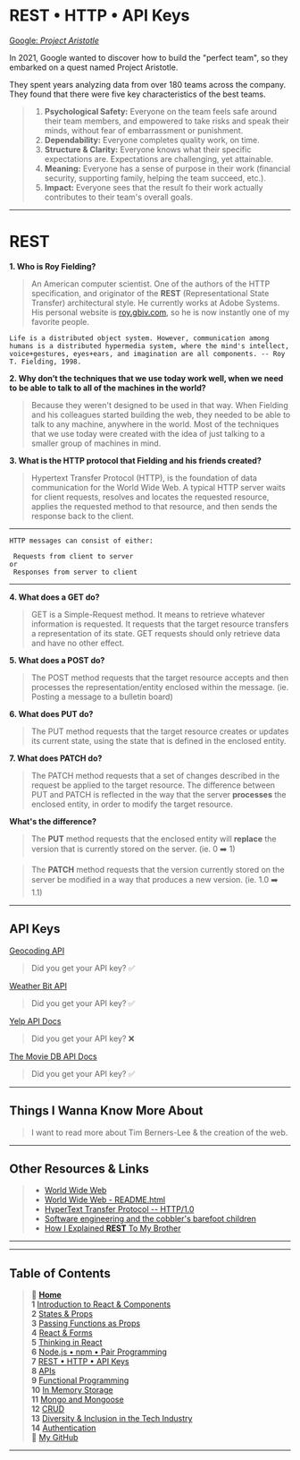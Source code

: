 # REST • HTTP • API Keys

[Google: *Project Aristotle*](https://www.cnbc.com/2019/02/28/what-google-learned-in-its-quest-to-build-the-perfect-team.html)

In 2021, Google wanted to discover how to build the "perfect team", so they embarked on a quest named Project Aristotle.

They spent years analyzing data from over 180 teams across the company. They found that there were five key characteristics of the best teams.

> 1. **Psychological Safety:** Everyone on the team feels safe around their team members, and empowered to take risks and speak their minds, without fear of embarrassment or punishment.
> 2. **Dependability:** Everyone completes quality work, on time.
> 3. **Structure & Clarity:** Everyone knows what their specific expectations are. Expectations are challenging, yet attainable.
> 4. **Meaning:** Everyone has a sense of purpose in their work (financial security, supporting family, helping the team succeed, etc.).
> 5. **Impact:** Everyone sees that the result fo their work actually contributes to their team's overall goals.

_____

# REST

**1. Who is Roy Fielding?**
> An American computer scientist. One of the authors of the HTTP specification, and originator of the **REST** (Representational State Transfer) architectural style. He currently works at Adobe Systems. His personal website is [roy.gbiv.com](https://roy.gbiv.com/), so he is now instantly one of my favorite people.

    Life is a distributed object system. However, communication among humans is a distributed hypermedia system, where the mind's intellect, voice+gestures, eyes+ears, and imagination are all components. -- Roy T. Fielding, 1998.

**2. Why don’t the techniques that we use today work well, when we need to be able to talk to all of the machines in the world?**
  > Because they weren't designed to be used in that way. When Fielding and his colleagues started building the web, they needed to be able to talk to any machine, anywhere in the world.
  Most of the techniques that we use today were created with the idea of just talking to a smaller group of machines in mind.

**3. What is the HTTP protocol that Fielding and his friends created?**
  > Hypertext Transfer Protocol (HTTP), is the foundation of data communication for the World Wide Web. A typical HTTP server waits for client requests, resolves and locates the requested resource, applies the requested method to that resource, and then sends the response back to the client.

_____

    HTTP messages can consist of either:

     Requests from client to server
    or
     Responses from server to client

_____

**4. What does a GET do?**
> GET is a Simple-Request method. It means to retrieve whatever information is requested. It requests that the target resource transfers a representation of its state. GET requests should only retrieve data and have no other effect.

**5. What does a POST do?**
> The POST method requests that the target resource accepts and then processes the representation/entity enclosed within the message. (ie. Posting a message to a bulletin board)

**6. What does PUT do?**
> The PUT method requests that the target resource creates or updates its current state, using the state that is defined in the enclosed entity.

**7. What does PATCH do?**
> The PATCH method requests that a set of changes described in the request be applied to the target resource. The difference between PUT and PATCH is reflected in the way that the server **processes** the enclosed entity, in order to modify the target resource.

**What's the difference?**

> The **PUT** method requests that the enclosed entity will **replace** the version that is currently stored on the server. (ie. 0 ➡️ 1)

> The **PATCH** method requests that the version currently stored on the server be modified in a way that produces a new version. (ie. 1.0 ➡️ 1.1)

_____

## API Keys

[Geocoding API](https://locationiq.com/)
> Did you get your API key? ✅

[Weather Bit API](https://www.weatherbit.io/)
> Did you get your API key? ✅

[Yelp API Docs](https://www.yelp.com/developers/documentation/v3/business_search)
> Did you get your API key? ❌

[The Movie DB API Docs](https://developers.themoviedb.org/3/getting-started/introduction)
> Did you get your API key? ✅

_____

## Things I Wanna Know More About

> I want to read more about Tim Berners-Lee & the creation of the web.

_____

## Other Resources & Links

> * [World Wide Web](http://info.cern.ch/hypertext/WWW/TheProject.html)
> * [World Wide Web - README.html](http://info.cern.ch/hypertext/README.html)
> * [HyperText Transfer Protocol -- HTTP/1.0](https://www.hjp.at/doc/rfc/rfc1945.html)
> * [Software engineering and the cobbler's barefoot children](https://bit.ly/3yOvhKN)
> * [How I Explained **REST** To My Brother](https://gist.github.com/brookr/5977550)

_____
_____

## Table of Contents

> 🏡 [**Home**](https://mistidinzy.github.io/ReadingNotes/) <br>
> **1** [Introduction to React & Components](/read01.md)<br>
> **2** [States & Props](/read02.md)<br>
> **3** [Passing Functions as Props](/read03.md)<br>
> **4** [React & Forms](/read04.md)<br>
> **5** [Thinking in React](/read05.md)<br>
> **6** [Node.js • npm • Pair Programming](/read06.md)<br>
> **7** [REST • HTTP • API Keys](/read07.md)<br>
> **8** [APIs](/read08.md)<br>
> **9** [Functional Programming](/read09.md)<br>
> **10** [In Memory Storage](/read10.md)<br>
> **11** [Mongo and Mongoose](/read11.md)<br>
> **12** [CRUD](/read12.md)<br>
> **13** [Diversity & Inclusion in the Tech Industry](/read13.md)<br>
> **14** [Authentication](/read14.md)<br>
> 🐙 [My GitHub](https://github.com/mistidinzy)

_____
